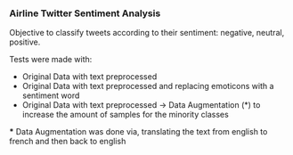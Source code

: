 <h3>Airline Twitter Sentiment Analysis</h3>
<p>Objective to classify tweets according to their sentiment: negative, neutral, positive.</p>
<p>Tests were made with:</p>
<ul>
  <li>Original Data with text preprocessed</li>
  <li>Original Data with text preprocessed and replacing emoticons with a sentiment word</li>
  <li>Original Data with text preprocessed -> Data Augmentation (*)  to increase the amount of samples for the minority classes</li>
</ul>

<p><b>*</b> Data Augmentation was done via, translating the text from english to french and then back to english</p>
